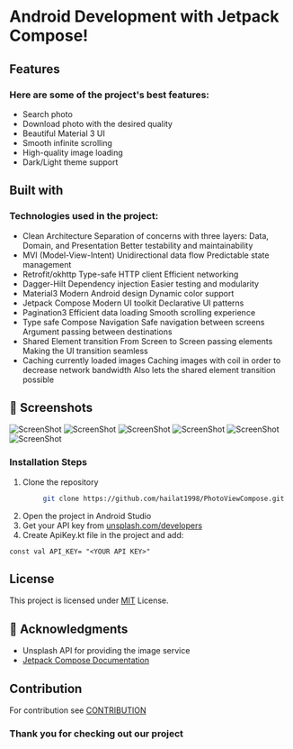 # Android Development with Jetpack Compose!

## Features

### Here are some of the project's best features:

* Search photo
* Download photo with the desired quality
* Beautiful Material 3 UI
* Smooth infinite scrolling
* High-quality image loading
* Dark/Light theme support

## Built with

### Technologies used in the project:


*   Clean Architecture
        Separation of concerns with three layers: Data, Domain, and Presentation
        Better testability and maintainability
*   MVI (Model-View-Intent)
        Unidirectional data flow
        Predictable state management
*   Retrofit/okhttp
        Type-safe HTTP client
        Efficient networking
*    Dagger-Hilt
        Dependency injection
        Easier testing and modularity
*    Material3
        Modern Android design
        Dynamic color support
*    Jetpack Compose
        Modern UI toolkit
        Declarative UI patterns
*    Pagination3
        Efficient data loading
        Smooth scrolling experience
*   Type safe Compose Navigation
        Safe navigation between screens
        Argument passing between destinations
*   Shared Element transition 
        From Screen to Screen passing elements 
        Making the UI transition seamless
*   Caching currently loaded images 
        Caching images with coil in order to decrease network bandwidth 
        Also lets the shared element transition possible


## 📱 Screenshots

![ScreenShot](ScreenShots/Screenshot_1.jpg)
![ScreenShot](ScreenShots/Screenshot_2.jpg)
![ScreenShot](ScreenShots/Screenshot_3.jpg)
![ScreenShot](ScreenShots/Screenshot_4.jpg)
![ScreenShot](ScreenShots/Screenshot_5.jpg)
![ScreenShot](ScreenShots/Screenshot_6.jpg)



### Installation Steps
1. Clone the repository
   ```bash
        git clone https://github.com/hailat1998/PhotoViewCompose.git
    ```
2. Open the project in Android Studio
3. Get your API key from [unsplash.com/developers](https://unsplash.com/developers)
4. Create ApiKey.kt file in the project and add:
 
```
const val API_KEY= "<YOUR API KEY>"
```

## License

This project is licensed under [MIT](LICENSE.md)  License.

## 🙏 Acknowledgments

* Unsplash API for providing the image service
* [Jetpack Compose Documentation](https://developer.android.com/compose) 



## Contribution
For contribution see [CONTRIBUTION](CONTRIBUTION.md)



### Thank you for checking out our project


